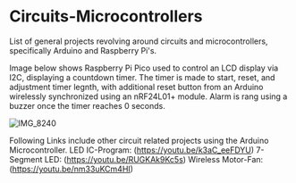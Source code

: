 # Circuits-Microcontrollers

List of general projects revolving around circuits and microcontrollers, specifically Arduino and Raspberry Pi's.

Image below shows Raspberry Pi Pico used to control an LCD display via I2C, displaying a countdown timer. The timer is made to start, reset, and adjustment timer legnth, with additional reset button from an Arduino wirelessly synchronized using an nRF24L01+ module. Alarm is rang using a buzzer once the timer reaches 0 seconds.

![IMG_8240](https://github.com/user-attachments/assets/9dd612b0-21c1-41f2-9b8b-8d6cb4955264)

Following Links include other circuit related projects using the Arduino Microcontroller.
LED IC-Program: (https://youtu.be/k3aC_eeFDYU)
7-Segment LED: (https://youtu.be/RUGKAk9Kc5s)
Wireless Motor-Fan: (https://youtu.be/nm33uKCm4HI)
